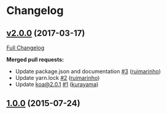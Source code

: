 # Changelog

## [v2.0.0](https://github.com/seegno/koa-requestid/tree/v2.0.0) (2017-03-17)
[Full Changelog](https://github.com/seegno/koa-requestid/compare/1.0.0...v2.0.0)

**Merged pull requests:**

- Update package.json and documentation [\#3](https://github.com/seegno/koa-requestid/pull/3) ([ruimarinho](https://github.com/ruimarinho))
- Update yarn.lock [\#2](https://github.com/seegno/koa-requestid/pull/2) ([ruimarinho](https://github.com/ruimarinho))
- Update koa@2.0.1 [\#1](https://github.com/seegno/koa-requestid/pull/1) ([kurayama](https://github.com/kurayama))

## [1.0.0](https://github.com/seegno/koa-requestid/tree/1.0.0) (2015-07-24)
